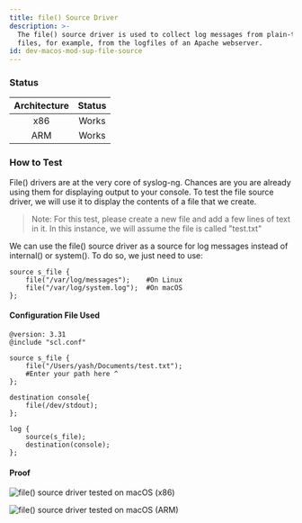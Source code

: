 ```yaml
---
title: file() Source Driver
description: >-
  The file() source driver is used to collect log messages from plain-text
  files, for example, from the logfiles of an Apache webserver.
id: dev-macos-mod-sup-file-source
---
```


### Status

| Architecture | Status |
| :----------: | :----: |
|      x86     |  Works |
|      ARM     |  Works |

### How to Test

File() drivers are at the very core of syslog-ng. Chances are you are already using them for displaying output to your console. To test the file source driver, we will use it to display the contents of a file that we create.&#x20;

> Note: For this test, please create a new file and add a few lines of text in it. In this instance, we will assume the file is called "test.txt"

We can use the file() source driver as a source for log messages instead of internal() or system(). To do so, we just need to use:

```config
source s_file {
    file("/var/log/messages");    #On Linux
    file("/var/log/system.log");  #On macOS
};
```

#### Configuration File Used

```config
@version: 3.31
@include "scl.conf"

source s_file {
    file("/Users/yash/Documents/test.txt");
    #Enter your path here ^
};

destination console{
    file(/dev/stdout);
};

log {
    source(s_file);
    destination(console);
};
```

#### Proof

![file() source driver tested on macOS (x86)](<{{dev_img_folder}}/module-support/Screenshot 2021-06-14 at 1.17.20 PM.png>)

![file() source driver tested on macOS (ARM)](<{{dev_img_folder}}/module-support/Screenshot 2021-08-20 at 11.40.25 AM.png>)
